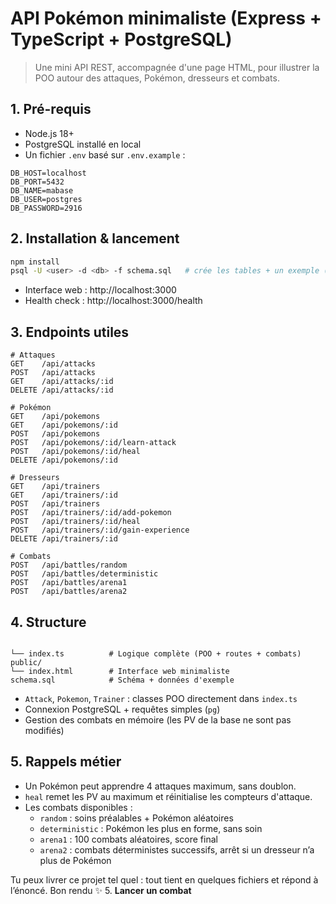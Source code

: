 # API Pokémon minimaliste (Express + TypeScript + PostgreSQL)

> Une mini API REST, accompagnée d'une page HTML, pour illustrer la POO autour des attaques, Pokémon, dresseurs et combats.

## 1. Pré-requis

- Node.js 18+
- PostgreSQL installé en local
- Un fichier `.env` basé sur `.env.example` :

```
DB_HOST=localhost
DB_PORT=5432
DB_NAME=mabase
DB_USER=postgres
DB_PASSWORD=2916
```

## 2. Installation & lancement

```bash
npm install
psql -U <user> -d <db> -f schema.sql   # crée les tables + un exemple (Sacha/Pikachu)

```

- Interface web : http://localhost:3000
- Health check : http://localhost:3000/health

## 3. Endpoints utiles

```
# Attaques
GET    /api/attacks
POST   /api/attacks
GET    /api/attacks/:id
DELETE /api/attacks/:id

# Pokémon
GET    /api/pokemons
GET    /api/pokemons/:id
POST   /api/pokemons
POST   /api/pokemons/:id/learn-attack
POST   /api/pokemons/:id/heal
DELETE /api/pokemons/:id

# Dresseurs
GET    /api/trainers
GET    /api/trainers/:id
POST   /api/trainers
POST   /api/trainers/:id/add-pokemon
POST   /api/trainers/:id/heal
POST   /api/trainers/:id/gain-experience
DELETE /api/trainers/:id

# Combats
POST   /api/battles/random
POST   /api/battles/deterministic
POST   /api/battles/arena1
POST   /api/battles/arena2
```

## 4. Structure

```

└── index.ts          # Logique complète (POO + routes + combats)
public/
└── index.html        # Interface web minimaliste
schema.sql            # Schéma + données d'exemple
```

- `Attack`, `Pokemon`, `Trainer` : classes POO directement dans `index.ts`
- Connexion PostgreSQL + requêtes simples (`pg`)
- Gestion des combats en mémoire (les PV de la base ne sont pas modifiés)

## 5. Rappels métier

- Un Pokémon peut apprendre 4 attaques maximum, sans doublon.
- `heal` remet les PV au maximum et réinitialise les compteurs d'attaque.
- Les combats disponibles :
	- `random` : soins préalables + Pokémon aléatoires
	- `deterministic` : Pokémon les plus en forme, sans soin
	- `arena1` : 100 combats aléatoires, score final
	- `arena2` : combats déterministes successifs, arrêt si un dresseur n’a plus de Pokémon

Tu peux livrer ce projet tel quel : tout tient en quelques fichiers et répond à l’énoncé. Bon rendu ✨
5. **Lancer un combat**


